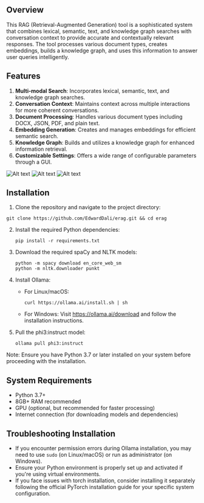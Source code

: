 ## Overview

This RAG (Retrieval-Augmented Generation) tool is a sophisticated system that combines lexical, semantic, text, and knowledge graph searches with conversation context to provide accurate and contextually relevant responses. The tool processes various document types, creates embeddings, builds a knowledge graph, and uses this information to answer user queries intelligently.

## Features

1. **Multi-modal Search**: Incorporates lexical, semantic, text, and knowledge graph searches.
2. **Conversation Context**: Maintains context across multiple interactions for more coherent conversations.
3. **Document Processing**: Handles various document types including DOCX, JSON, PDF, and plain text.
4. **Embedding Generation**: Creates and manages embeddings for efficient semantic search.
5. **Knowledge Graph**: Builds and utilizes a knowledge graph for enhanced information retrieval.
6. **Customizable Settings**: Offers a wide range of configurable parameters through a GUI.

![Alt text](https://github.com/EdwardDali/e-rag/blob/main/gui.PNG)
![Alt text](https://github.com/EdwardDali/e-rag/blob/main/logical.PNG)
![Alt text](https://github.com/EdwardDali/e-rag/blob/main/user_flow.PNG)

## Installation

1. Clone the repository and navigate to the project directory:
 ```
git clone https://github.com/EdwardDali/erag.git && cd erag   
```

2. Install the required Python dependencies:
   ```
   pip install -r requirements.txt
   ```

3. Download the required spaCy and NLTK models:
   ```
   python -m spacy download en_core_web_sm
   python -m nltk.downloader punkt
   ```

4. Install Ollama:
   - For Linux/macOS:
     ```
     curl https://ollama.ai/install.sh | sh
     ```
   - For Windows:
     Visit https://ollama.ai/download and follow the installation instructions.

5. Pull the phi3:instruct model:
   ```
   ollama pull phi3:instruct
   ```

Note: Ensure you have Python 3.7 or later installed on your system before proceeding with the installation.

## System Requirements

- Python 3.7+
- 8GB+ RAM recommended
- GPU (optional, but recommended for faster processing)
- Internet connection (for downloading models and dependencies)

## Troubleshooting Installation

- If you encounter permission errors during Ollama installation, you may need to use `sudo` (on Linux/macOS) or run as administrator (on Windows).
- Ensure your Python environment is properly set up and activated if you're using virtual environments.
- If you face issues with torch installation, consider installing it separately following the official PyTorch installation guide for your specific system configuration.
